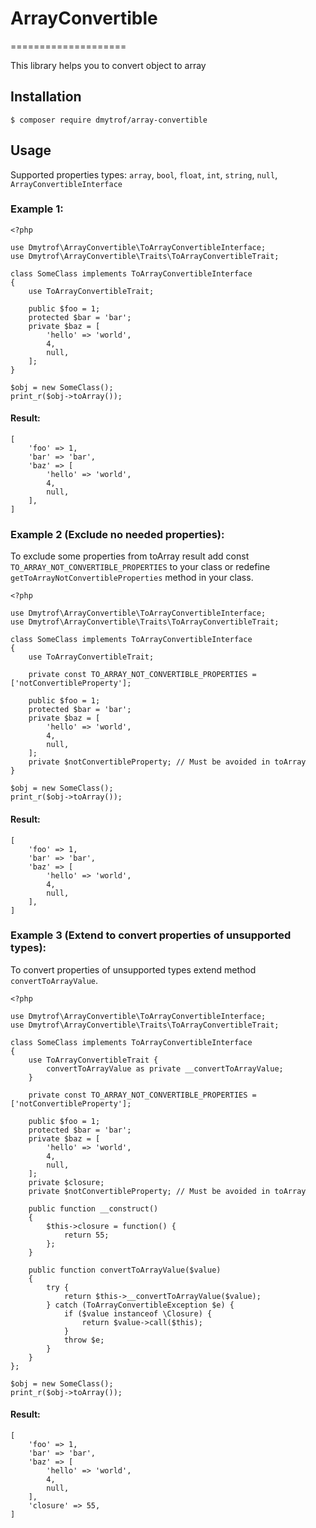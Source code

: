 # ArrayConvertible
====================

This library helps you to convert object to array

## Installation

    $ composer require dmytrof/array-convertible 

## Usage

Supported properties types: 
    `array`, 
    `bool`, 
    `float`, 
    `int`, 
    `string`, 
    `null`, 
    `ArrayConvertibleInterface`

### Example 1:
    <?php

    use Dmytrof\ArrayConvertible\ToArrayConvertibleInterface;
    use Dmytrof\ArrayConvertible\Traits\ToArrayConvertibleTrait; 
        
    class SomeClass implements ToArrayConvertibleInterface
    {
        use ToArrayConvertibleTrait;

        public $foo = 1;
        protected $bar = 'bar';
        private $baz = [
            'hello' => 'world',
            4,
            null,
        ];
    }

    $obj = new SomeClass();
    print_r($obj->toArray());

#### Result:
    [
        'foo' => 1,
        'bar' => 'bar',
        'baz' => [
            'hello' => 'world',
            4,
            null,
        ],
    ]

### Example 2 (Exclude no needed properties):

To exclude some properties from toArray result add const `TO_ARRAY_NOT_CONVERTIBLE_PROPERTIES` to your class or 
redefine `getToArrayNotConvertibleProperties` method in your class.

    <?php

    use Dmytrof\ArrayConvertible\ToArrayConvertibleInterface;
    use Dmytrof\ArrayConvertible\Traits\ToArrayConvertibleTrait; 
        
    class SomeClass implements ToArrayConvertibleInterface
    {
        use ToArrayConvertibleTrait;

        private const TO_ARRAY_NOT_CONVERTIBLE_PROPERTIES = ['notConvertibleProperty'];

        public $foo = 1;
        protected $bar = 'bar';
        private $baz = [
            'hello' => 'world',
            4,
            null,
        ];
        private $notConvertibleProperty; // Must be avoided in toArray
    }

    $obj = new SomeClass();
    print_r($obj->toArray());

#### Result:
    [
        'foo' => 1,
        'bar' => 'bar',
        'baz' => [
            'hello' => 'world',
            4,
            null,
        ],
    ]

### Example 3 (Extend to convert properties of unsupported types):

To convert properties of unsupported types extend method `convertToArrayValue`.

    <?php

    use Dmytrof\ArrayConvertible\ToArrayConvertibleInterface;
    use Dmytrof\ArrayConvertible\Traits\ToArrayConvertibleTrait; 
        
    class SomeClass implements ToArrayConvertibleInterface
    {
        use ToArrayConvertibleTrait {
            convertToArrayValue as private __convertToArrayValue;
        }

        private const TO_ARRAY_NOT_CONVERTIBLE_PROPERTIES = ['notConvertibleProperty'];

        public $foo = 1;
        protected $bar = 'bar';
        private $baz = [
            'hello' => 'world',
            4,
            null,
        ];
        private $closure;
        private $notConvertibleProperty; // Must be avoided in toArray

        public function __construct()
        {
            $this->closure = function() {
                return 55;
            };
        }

        public function convertToArrayValue($value)
        {
            try {
                return $this->__convertToArrayValue($value);
            } catch (ToArrayConvertibleException $e) {
                if ($value instanceof \Closure) {
                    return $value->call($this);
                }
                throw $e;
            }
        }
    };

    $obj = new SomeClass();
    print_r($obj->toArray());

#### Result:
    [
        'foo' => 1,
        'bar' => 'bar',
        'baz' => [
            'hello' => 'world',
            4,
            null,
        ],
        'closure' => 55,
    ]
    
        